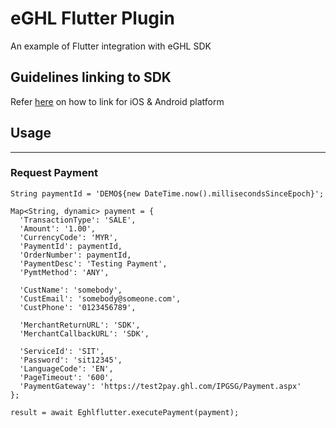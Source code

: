 # eGHL Flutter Plugin

An example of Flutter integration with eGHL SDK

## Guidelines linking to SDK

Refer [here](https://github.com/eGHL/flutter-plugin-eghl/wiki/Android-&-iOS-SDK-library-linking) on how to link for iOS & Android platform

## Usage 
---------------

### Request Payment

```
String paymentId = 'DEMO${new DateTime.now().millisecondsSinceEpoch}';

Map<String, dynamic> payment = {
  'TransactionType': 'SALE',
  'Amount': '1.00',
  'CurrencyCode': 'MYR',
  'PaymentId': paymentId,
  'OrderNumber': paymentId,
  'PaymentDesc': 'Testing Payment',
  'PymtMethod': 'ANY',

  'CustName': 'somebody',
  'CustEmail': 'somebody@someone.com',
  'CustPhone': '0123456789',

  'MerchantReturnURL': 'SDK',
  'MerchantCallbackURL': 'SDK',

  'ServiceId': 'SIT',
  'Password': 'sit12345',
  'LanguageCode': 'EN',
  'PageTimeout': '600',
  'PaymentGateway': 'https://test2pay.ghl.com/IPGSG/Payment.aspx'
};

result = await Eghlflutter.executePayment(payment);
